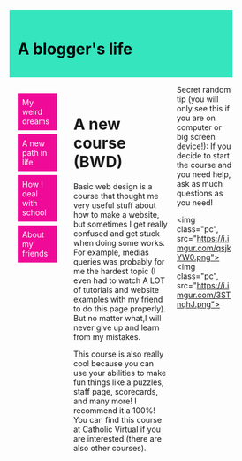 <!DOCTYPE html>
<html>
<head>
<title>Blog post</title>
</head>
<meta name="viewport" content="width=device-width, initial-scale=1.0">
<style>
* {
  box-sizing: border-box;
}
.row::after {
  content: "";
  clear: both;
  display: table;
}
[class*="col-"] {
  float: left;
  padding: 15px;
}
html {
  font-family: "Times New Roman", serif;
}
.header {
  background-color: #34e5be;
  color: #000000;
  padding: 15px;
}
.menu ul {
  list-style-type: none;
  margin: 0;
  padding: 0;
}
.menu li {
  padding: 8px;
  margin-bottom: 7px;
  background-color: #f00a98;
  color: #ffffff;
}
.menu li:hover {
  background-color: #0099cc;
}

.pc {
max-width:33.33%;
height:auto;
}


[class*="col-"] {
  width: 100%;
}
@media only screen and (min-width: 600px) {
  .col-s-1 {width: 8.33%;}
  .col-s-2 {width: 16.66%;}
  .col-s-3 {width: 25%;}
  .col-s-4 {width: 33.33%;}
  .col-s-5 {width: 41.66%;}
  .col-s-6 {width: 50%;}
  .col-s-7 {width: 58.33%;}
  .col-s-8 {width: 66.66%;}
  .col-s-9 {width: 75%;}
  .col-s-10 {width: 83.33%;}
  .col-s-11 {width: 91.66%;}
  .col-s-12 {width: 100%;}
  .pc {width: 8.33%;}
}
@media only screen and (min-width: 768px) {
  .col-1 {width: 8.33%;}
  .col-2 {width: 16.66%;}
  .col-3 {width: 25%;}
  .col-4 {width: 33.33%;}
  .col-5 {width: 41.66%;}
  .col-6 {width: 50%;}
  .col-7 {width: 58.33%;}
  .col-8 {width: 66.66%;}
  .col-9 {width: 75%;}
  .col-10 {width: 83.33%;}
  .col-11 {width: 91.66%;}
  .col-12 {width: 100%;}
   .pc {width: 12.33%;}
}
@media only screen and (max-width: 600px) {
  .secret {
    display: none;
}
@media print {
  .row::after { display: none; }
  .header { display: none; }
  .menu ul { display: none; }
  .menu li { display: none; }
  .li { display: none; }
  .ul { display: none; }
  .row { display: none; }
  .col-3 col-s-3 menu { display: none; }
}
</style>
</head>
<body>

<div class="header">
  <h1>A blogger's life</h1>
</div>

<div class="row">
  <div class="col-3 col-s-3 menu">
    <ul>
      <li>My weird dreams</li>
      <li>A new path in life</li>
      <li>How I deal with school</li>
      <li>About my friends</li>
    </ul>
  </div>

  <div class="col-6 col-s-9">
    <h1>A new course (BWD) </h1>
    <p>Basic web design is a course that thought me very useful stuff about how to make a website, but sometimes I get really confused and get stuck when doing some works. For example, medias queries was probably for me the hardest topic (I even had to watch A LOT of tutorials and website examples with my friend to do this page properly). But no matter what,I will never give up and learn from my mistakes. </p>
    <p>This course is also really cool because you can use your abilities to make fun things like a puzzles, staff page, scorecards, and many more! I recommend it a 100%! You can find this course at Catholic Virtual if you are interested (there are also other courses). </p>
  </div>

  <div class="secret">
<p> Secret random tip (you will only see this if you are on computer or big screen device!): If you decide to start the course and you need help, ask as much questions as you need!</p>
</div>

<img class="pc", src="https://i.imgur.com/qsjkYW0.png">
<img class="pc", src="https://i.imgur.com/3STnqhJ.png">
</body>
</html>
